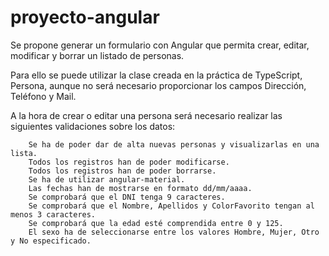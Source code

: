# proyecto-angular

Se propone generar un formulario con Angular que permita crear, editar, modificar y borrar un listado de personas.

Para ello se puede utilizar la clase creada en la práctica de TypeScript, Persona, aunque no será necesario proporcionar los campos Dirección, Teléfono y Mail.

A la hora de crear o editar una persona será necesario realizar las siguientes validaciones sobre los datos:

        Se ha de poder dar de alta nuevas personas y visualizarlas en una lista.
        Todos los registros han de poder modificarse.
        Todos los registros han de poder borrarse.
        Se ha de utilizar angular-material.
        Las fechas han de mostrarse en formato dd/mm/aaaa.
        Se comprobará que el DNI tenga 9 caracteres.
        Se comprobará que el Nombre, Apellidos y ColorFavorito tengan al menos 3 caracteres.
        Se comprobará que la edad esté comprendida entre 0 y 125.
        El sexo ha de seleccionarse entre los valores Hombre, Mujer, Otro y No especificado.

